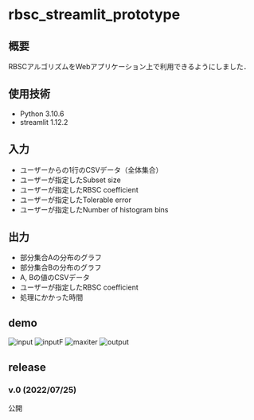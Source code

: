 # rbsc_streamlit_prototype

## 概要
RBSCアルゴリズムをWebアプリケーション上で利用できるようにしました．

## 使用技術
- Python 3.10.6
- streamlit 1.12.2

## 入力
- ユーザーからの1行のCSVデータ（全体集合）
- ユーザーが指定したSubset size
- ユーザーが指定したRBSC coefficient
- ユーザーが指定したTolerable error
- ユーザーが指定したNumber of histogram bins


## 出力
- 部分集合Aの分布のグラフ
- 部分集合Bの分布のグラフ
- A, Bの値のCSVデータ
- ユーザーが指定したRBSC coefficient
- 処理にかかった時間

## demo
![input](https://user-images.githubusercontent.com/68161620/192952500-526694e6-28a8-4d94-b84f-82b882f27344.PNG)
![inputF](https://user-images.githubusercontent.com/68161620/192952514-638c5491-2f8a-47c2-879d-5d9fcb1787fe.PNG)
![maxiter](https://user-images.githubusercontent.com/68161620/192952543-d6f27805-6308-402d-8647-73809dce0a6e.PNG)
![output](https://user-images.githubusercontent.com/68161620/192952551-64410a27-4d59-4684-8154-d78b653442f1.PNG)


## release

### v.0 (2022/07/25)
公開
